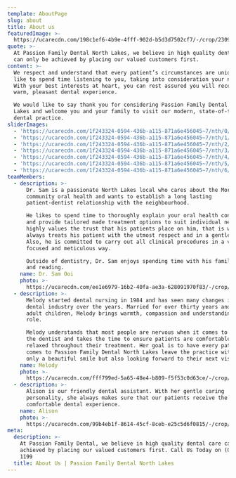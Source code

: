 ```yaml
---
template: AboutPage
slug: about
title: About us
featuredImage: >-
  https://ucarecdn.com/198c1ef6-4b9e-4fff-902d-b5d3d7502cf7/-/crop/2309x1270/0,462/-/preview/
quote: >-
  At Passion Family Dental North Lakes, we believe in high quality dental care
  can only be achieved by placing our valued customers first. 
content: >-
  We respect and understand that every patient’s circumstances are unique. We
  like to spend time listening to you, taking into consideration your needs.
  With your best interests at heart, you can rest assured you will receive a
  warm, pleasant dental experience.

  We would like to say thank you for considering Passion Family Dental North
  Lakes and welcome you and your family to visit our modern, state-of-the-art
  dental practice. 
sliderImages:
  - 'https://ucarecdn.com/1f243324-0594-436b-a115-871a6e456045~7/nth/0/'
  - 'https://ucarecdn.com/1f243324-0594-436b-a115-871a6e456045~7/nth/1/'
  - 'https://ucarecdn.com/1f243324-0594-436b-a115-871a6e456045~7/nth/2/'
  - 'https://ucarecdn.com/1f243324-0594-436b-a115-871a6e456045~7/nth/3/'
  - 'https://ucarecdn.com/1f243324-0594-436b-a115-871a6e456045~7/nth/4/'
  - 'https://ucarecdn.com/1f243324-0594-436b-a115-871a6e456045~7/nth/5/'
  - 'https://ucarecdn.com/1f243324-0594-436b-a115-871a6e456045~7/nth/6/'
teamMembers:
  - description: >-
      Dr. Sam is a passionate North Lakes local who cares about the Moreton Bay
      community oral health and wants to establish a long lasting
      patient-dentist relationship with the neighbourhood. 

      He likes to spend time to thoroughly explain your oral health condition
      and provide tailored made treatment options to suit individual needs. He
      highly values the trust that his patients place on him, that is why he
      always treats his patient with the utmost respect and in a gentle manner.
      Also, he is committed to carry out all clinical procedures in a very
      focused and meticulous way.

      Outside of dentistry, Dr. Sam enjoys spending time with his family, nature
      and reading. 
    name: Dr. Sam Ooi
    photo: >-
      https://ucarecdn.com/ee1e6979-16b2-40fa-ae3a-628091970f83/-/crop/747x752/633,145/-/preview/-/enhance/50/
  - description: >-
      Melody started dental nursing in 1984 and has seen many changes in the
      dental industry over the years. Married for over thirty years and with two
      adult children, Melody brings warmth, compassion and understanding to her
      role.

      Melody understands that most people are nervous when it comes to visiting
      the dentist and takes the time to ensure patients are comfortable and
      relaxed throughout their treatment. Her goal is to have every patient who
      comes to Passion Family Dental North Lakes leave the practice with not
      only a beautiful smile but also looking forward to their next visit.
    name: Melody
    photo: >-
      https://ucarecdn.com/fff799ed-5a65-48e4-b809-f5f53c0d63ce/-/crop/875x927/639,50/-/preview/-/enhance/50/
  - description: >-
      Alison is our friendly dental assistant. With her gentle caring
      personality, she always makes sure that our patients receive the most
      comfortable dental experience.
    name: Alison
    photo: >-
      https://ucarecdn.com/99b4eb1f-8614-45cf-8ceb-e25c5d6f0815/-/crop/676x686/405,474/-/preview/-/enhance/50/
meta:
  description: >-
    At Passion Family Dental, we believe in high quality dental care can only be
    achieved by placing our valued customers first. Call Us Today on (07) 3465
    1199
  title: About Us | Passion Family Dental North Lakes
---
```



